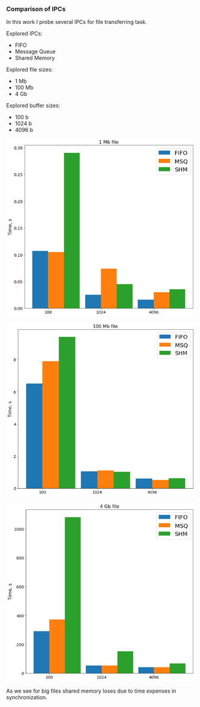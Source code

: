 ### Comparison of IPCs

In this work I probe several IPCs for file transferring task.

Explored IPCs:
* FIFO
* Message Queue
* Shared Memory

Explored file sizes:
 * 1 Mb
 * 100 Mb
 * 4 Gb
 
Explored buffer sizes:
* 100 b
* 1024 b
* 4096 b

![](Plots/LIT_.png)

![](Plots/MID_.png)

![](Plots/BIG_.png)

As we see for big files shared memory loses due to time expenses in synchronization.